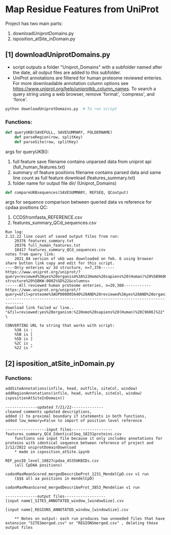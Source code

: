 # Map Residue Features from UniProt

Project has two main parts:
1. downloadUniprotDomains.py
2. isposition_atSite_inDomain.py

## [1] downloadUniprotDomains.py
* script outputs a folder "Uniprot_Domains" with a subfolder named after the date, all output files are added to this subfolder.
* UniProt annotations are filtered for human proteome reviewed enteries. For more downloadable annotation column options see <https://www.uniprot.org/help/uniprotkb_column_names>. To search a query string using a web browser, remove 'format', 'compress', and 'force'.

```bash
python downloadUniprotDomains.py  # To run script
```

### Functions:

```python
def queryUKB(SAVEFULL, SAVESUMMARY, FOLDERNAME)
    def parseRegion(row, splitKey)
    def parseSite(row, splitKey)
```

args for queryUKB():
1. full feature save filename contains unparsed data from uniprot api (full_human_features.txt) 
2. summary of feature positions filename contains parsed data and same line count as full feature download (features_summary.txt)
3. folder name for output file dir/ (Uniprot_Domains)

```python
def compareUKBsequences(SAVESUMMARY, REFSEQ, QCoutput)
```

args for sequence comparison between queried data vs reference for cpdaa positions QC:
1. CCDSfromfasta_REFERENCE.csv
2. features_summary_QCd_sequences.csv



```
Run log:
2.12.22 line count of saved output files from run:
    20376 features_summary.txt
    20376 full_human_features.txt
    18417 features_summary_QCd_sequences.csv 
notes from query link:
    2021_04 version of ukb was downloaded on feb. 6 using browser share button link copy and edit for this script.
----Only enteries w/ 3d structure, n=7,376------
https://www.uniprot.org/uniprot/?query=reviewed%3Ayes%20organism%3A%22Homo%20sapiens%20(Human)%20%5B9606%5D%22%20proteome%3Aup000005640%20keyword%3A%223D-structure%20%5BKW-0002%5D%22&columns=
------All reviewed human proteome enteries, n=20,360------------
https://www.uniprot.org/uniprot/?query=&fil=proteome%3AUP000005640%20AND%20reviewed%3Ayes%20AND%20organism%3A%22Homo%20sapiens%20(Human)%20%5B9606%5D%22&columns=
------------------------------------------------------------------------------
download link failed w/ line..
"&fil=reviewed:yes%20organism:%22Homo%20sapiens%20(Human)%20[9606]%22" \

CONVERTING URL to string that works with script:
    %3A is :
    %5B is [
    %5D is ]
    %2C is ,
    %22 is "
```



##  [2] isposition_atSite_inDomain.py

### Functions:
```python
addSiteAnnotations(infile, head, outfile, siteCol, window)
addRegionAnnotations(infile, head, outfile, siteCol, window)
ispositionAtSiteInDomain()
```


```
--------------updated 7/21/22--------------
cleaned comments updated descriptions,
added () to proximal boundary if statements in both functions,
added low_memory=False to import of position level reference

------------------input files------------------
features_summary_QCd_IdenticalSeq_18231proteins.csv
    functions use input file because it only includes annotations for proteins with identical sequence between reference of project and 2/12/2022 uniprotDomainDownload
    * made in isposition_atSite.ipynb

REF_posID_level_18827cpdaa_4535UKBIDs.csv
    (all CpDAA positions)

codonMaxMeanScored_mergedDescribeProt_1231_MendelCpD.csv v1 run
    ($$$ all aa positions in mendelCpD)

codonMaxMeanScored_mergedDescribeProt_3853_Mendelian v1 run

--------------output files------------------
[input name]_SITES_ANNOTATED_window_[windowSize].csv

[input name]_REGIONS_ANNOTATED_window_[windowSize].csv

    ** Notes on output: each run produces two unneeded files that have extension "SITESmerged.csv" or "REGIONSmerged.csv" , deleting these output files


```
